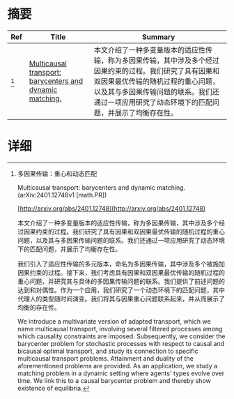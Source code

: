 # 摘要

| Ref | Title | Summary |
| --- | --- | --- |
| [^1] | [Multicausal transport: barycenters and dynamic matching.](http://arxiv.org/abs/2401.12748) | 本文介绍了一种多变量版本的适应性传输，称为多因果传输，其中涉及多个经过因果约束的过程。我们研究了具有因果和双因果最优传输的随机过程的重心问题，以及其与多因果传输问题的联系。我们还通过一项应用研究了动态环境下的匹配问题，并展示了均衡存在性。 |

# 详细

[^1]: 多因果传输：重心和动态匹配

    Multicausal transport: barycenters and dynamic matching. (arXiv:2401.12748v1 [math.PR])

    [http://arxiv.org/abs/2401.12748](http://arxiv.org/abs/2401.12748)

    本文介绍了一种多变量版本的适应性传输，称为多因果传输，其中涉及多个经过因果约束的过程。我们研究了具有因果和双因果最优传输的随机过程的重心问题，以及其与多因果传输问题的联系。我们还通过一项应用研究了动态环境下的匹配问题，并展示了均衡存在性。

    

    我们引入了适应性传输的多元版本，命名为多因果传输，其中涉及多个被施加因果约束的过程。接下来，我们考虑具有因果和双因果最优传输的随机过程的重心问题，并研究其与具体的多因果传输问题的联系。我们提供了前述问题的达到和对偶性。作为一个应用，我们研究了一个动态环境下的匹配问题，其中代理人的类型随时间演变。我们将其与因果重心问题联系起来，并从而展示了均衡的存在性。

    We introduce a multivariate version of adapted transport, which we name multicausal transport, involving several filtered processes among which causality constraints are imposed. Subsequently, we consider the barycenter problem for stochastic processes with respect to causal and bicausal optimal transport, and study its connection to specific multicausal transport problems. Attainment and duality of the aforementioned problems are provided. As an application, we study a matching problem in a dynamic setting where agents' types evolve over time. We link this to a causal barycenter problem and thereby show existence of equilibria.
    

